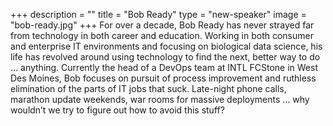 +++
description = ""
title = "Bob Ready"
type = "new-speaker"
image = "bob-ready.jpg"
+++
For over a decade, Bob Ready has never strayed far from technology in both career and education. Working in both consumer and enterprise IT environments and focusing on biological data science, his life has revolved around using technology to find the next, better way to do … anything. Currently the head of a DevOps team at INTL FCStone in West Des Moines, Bob focuses on pursuit of process improvement and ruthless elimination of the parts of IT jobs that suck. Late-night phone calls, marathon update weekends, war rooms for massive deployments … why wouldn’t we try to figure out how to avoid this stuff?
